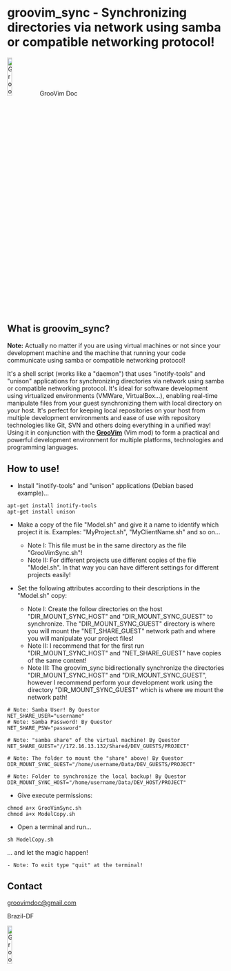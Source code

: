 groovim_sync - Synchronizing directories via network using samba or compatible networking protocol!
=============

<img border="0" alt="GrooVim Doc" src="http://imageshack.com/a/img829/4064/meg6.png" height="15%" width="15%">GrooVim Doc

What is groovim_sync?
-----

**Note:** Actually no matter if you are using virtual machines or not since your development machine and the machine that running your code communicate using samba or compatible networking protocol!

It's a shell script (works like a "daemon") that uses "inotify-tools" and "unison" applications for synchronizing directories via network using samba or compatible networking protocol. It's ideal for software development using virtualized environments (VMWare, VirtualBox...), enabling real-time manipulate files from your guest synchronizing them with local directory on your host. It's perfect for keeping local repositories on your host from multiple development environments and ease of use with repository technologies like Git, SVN and others doing everything in a unified way! Using it in conjunction with the <a href="https://github.com/eduardolucioac/groovim">**GrooVim**</a> (Vim mod) to form a practical and powerful development environment for multiple platforms, technologies and programming languages.

How to use!
-----

 * Install "inotify-tools" and "unison" applications (Debian based example)...

```
apt-get install inotify-tools
apt-get install unison
```

 * Make a copy of the file "Model.sh" and give it a name to identify which project it is. Examples: "MyProject.sh", "MyClientName.sh" and so on...
    - Note I: This file must be in the same directory as the file "GrooVimSync.sh"!
    - Note II: For different projects use different copies of the file "Model.sh". In that way you can have different settings for different projects easily!

 * Set the following attributes according to their descriptions in the "Model.sh" copy:
    - Note I: Create the follow directories on the host "DIR_MOUNT_SYNC_HOST" and "DIR_MOUNT_SYNC_GUEST" to synchronize. The "DIR_MOUNT_SYNC_GUEST" directory is where you will mount the "NET_SHARE_GUEST" network path and where you will manipulate your project files!
    - Note II: I recommend that for the first run "DIR_MOUNT_SYNC_HOST" and "NET_SHARE_GUEST" have copies of the same content!
    - Note III: The groovim_sync bidirectionally synchronize the directories "DIR_MOUNT_SYNC_HOST" and "DIR_MOUNT_SYNC_GUEST", however I recommend perform your development work using the directory "DIR_MOUNT_SYNC_GUEST" which is where we mount the network path!

```
# Note: Samba User! By Questor 
NET_SHARE_USER="username"
# Note: Samba Password! By Questor 
NET_SHARE_PSW="password"

# Note: "samba share" of the virtual machine! By Questor 
NET_SHARE_GUEST="//172.16.13.132/Shared/DEV_GUESTS/PROJECT"

# Note: The folder to mount the "share" above! By Questor 
DIR_MOUNT_SYNC_GUEST="/home/username/Data/DEV_GUESTS/PROJECT"

# Note: Folder to synchronize the local backup! By Questor 
DIR_MOUNT_SYNC_HOST="/home/username/Data/DEV_HOST/PROJECT"
```

 * Give execute permissions:

```
chmod a+x GrooVimSync.sh
chmod a+x ModelCopy.sh
```

 * Open a terminal and run...

```
sh ModelCopy.sh
```

... and let the magic happen!

    - Note: To exit type "quit" at the terminal!

Contact
-----

groovimdoc@gmail.com

Brazil-DF

<img border="0" alt="GrooVim Doc" src="http://upload.wikimedia.org/wikipedia/commons/thumb/6/6d/Map_of_Brazil_with_flag.svg/180px-Map_of_Brazil_with_flag.svg.png" height="15%" width="15%">

